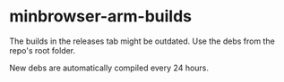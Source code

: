 # minbrowser-arm-builds

The builds in the releases tab might be outdated. Use the debs from the repo's root folder.

New debs are automatically compiled every 24 hours.
